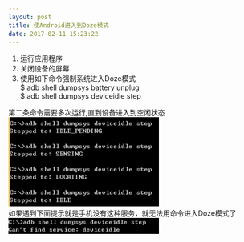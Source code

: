 ```yaml
---
layout: post
title: 使Android进入到Doze模式
date: 2017-02-11 15:23:22
---
```

1. 运行应用程序
2. 关闭设备的屏幕
3. 使用如下命令强制系统进入Doze模式  
$ adb shell dumpsys battery unplug  
$ adb shell dumpsys deviceidle step

第二条命令需要多次运行,直到设备进入到空闲状态  
<img src="/assets/images/post/doze_1.jpg"/>  
如果遇到下面提示就是手机没有这种服务，就无法用命令进入Doze模式了  
<img src="/assets/images/post/doze_2.jpg"/>  